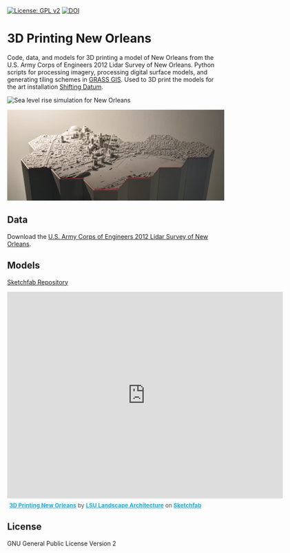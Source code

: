 [![License: GPL v2](https://img.shields.io/badge/License-GPL%20v2-blue.svg)](https://www.gnu.org/licenses/old-licenses/gpl-2.0.en.html)
[![DOI](https://zenodo.org/badge/DOI/10.5281/zenodo.2542921.svg)]()

# 3D Printing New Orleans
Code, data, and models for 3D printing a model of New Orleans
from the U.S. Army Corps of Engineers 2012 Lidar Survey of New Orleans.
Python scripts
for processing imagery, processing digital surface models, and
generating tiling schemes
in [GRASS GIS](https://grass.osgeo.org/).
Used to 3D print the models for the art installation
[Shifting Datum](http://baharmon.github.io/project/shifting-datum).

![Sea level rise simulation for New Orleans](/images/shaded_sea_level_rise.gif)

![3D printed model of New Orleans](/images/shifting-datum-1-1.jpg)

## Data
Download the
[U.S. Army Corps of Engineers 2012 Lidar Survey of New Orleans](https://coast.noaa.gov/htdata/lidar2_z/geoid12b/data/6350/).

## Models
[Sketchfab Repository](https://skfb.ly/6KSUo)

<iframe width="640" height="480" src="https://sketchfab.com/playlists/embed?collection=23ad860310aa423a8d0b7d9606316355" frameborder="0" allow="autoplay; fullscreen; vr" mozallowfullscreen="true" webkitallowfullscreen="true"></iframe>

<p style="font-size: 13px; font-weight: normal; margin: 5px; color: #4A4A4A;">
    <a href="https://sketchfab.com/lsu-landscape-architecture/collections/3d-printing-new-orleans?utm_source=website&utm_medium=embed&utm_campaign=share-popup" target="_blank" style="font-weight: bold; color: #1CAAD9;">3D Printing New Orleans</a>
    by <a href="https://sketchfab.com/lsu-landscape-architecture?utm_source=website&utm_medium=embed&utm_campaign=share-popup" target="_blank" style="font-weight: bold; color: #1CAAD9;">LSU Landscape Architecture</a>
    on <a href="https://sketchfab.com?utm_source=website&utm_medium=embed&utm_campaign=share-popup" target="_blank" style="font-weight: bold; color: #1CAAD9;">Sketchfab</a>
</p>

## License
GNU General Public License Version 2

